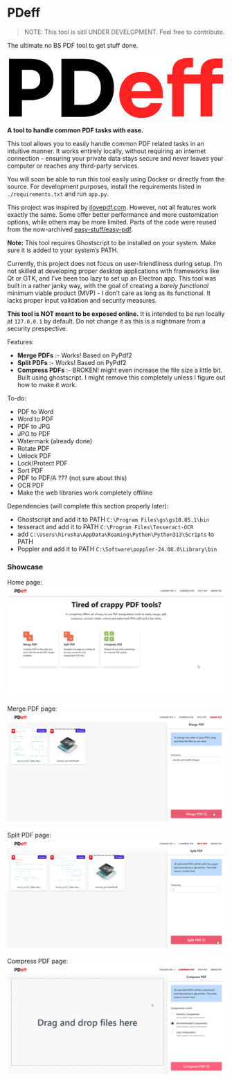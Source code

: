 # PDeff

> NOTE: This tool is sitll UNDER DEVELOPMENT. Feel free to contribute.

The ultimate no BS PDF tool to get stuff done.

![img](./static/images/logo-text.png)

**A tool to handle common PDF tasks with ease.**

This tool allows you to easily handle common PDF related tasks in an intuitive manner. It works entirely locally, without requiring an internet connection - ensuring your private data stays secure and never leaves your computer or reaches any third-party services.

You will soon be able to run this tool easily using Docker or directly from the source. For development purposes, install the requirements listed in `./requirements.txt` and run `app.py`.

This project was inspired by [ilovepdf.com](https://ilovepdf.com/). However, not all features work exactly the same. Some offer better performance and more customization options, while others may be more limited. Parts of the code were reused from the now-archived [easy-stuff/easy-pdf](https://github.com/easy-stuff/easy-pdf).

**Note:** This tool requires Ghostscript to be installed on your system. Make sure it is added to your system’s PATH.

Currently, this project does not focus on user-friendliness during setup. I’m not skilled at developing proper desktop applications with frameworks like Qt or GTK, and I’ve been too lazy to set up an Electron app. This tool was built in a rather janky way, with the goal of creating a _barely functional_ minimum viable product (MVP) - I don't care as long as its functional. It lacks proper input validation and security measures.

**This tool is NOT meant to be exposed online.** It is intended to be run locally at `127.0.0.1` by default. Do not change it as this is a nightmare from a security prespective.

Features:

- **Merge PDFs** :- Works! Based on PyPdf2
- **Split PDFs** :- Works! Based on PyPdf2
- **Compress PDFs** :- BROKEN! might even increase the file size a little bit. Built using ghostscript. I might remove this completely unless I figure out how to make it work.

To-do:

- PDF to Word
- Word to PDF
- PDF to JPG
- JPG to PDF
- Watermark (already done)
- Rotate PDF
- Unlock PDF
- Lock/Protect PDF
- Sort PDF
- PDF to PDF/A ??? (not sure about this)
- OCR PDF
- Make the web libraries work completely offiline

Dependencies (will complete this section properly later):

- Ghostscript and add it to PATH `C:\Program Files\gs\gs10.05.1\bin`
- tesseract and add it to PATH `C:\Program Files\Tesseract-OCR`
- add `C:\Users\hirusha\AppData\Roaming\Python\Python313\Scripts` to PATH
- Poppler and add it to PATH `C:\Software\poppler-24.08.0\Library\bin`

### Showcase

Home page:
![alt text](showcase/image.png)

Merge PDF page:
![alt text](showcase/image-1.png)

Split PDF page:
![alt text](showcase/image-3.png)

Compress PDF page:
![alt text](showcase/image-2.png)

